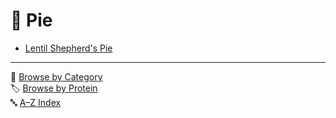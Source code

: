 # 🍮 Pie

- [Lentil Shepherd's Pie](../recipes/lentil_shepherds_pie.md)

---

📁 [Browse by Category](../indexes/categories.md)  
🏷️ [Browse by Protein](../indexes/proteins.md)  
🔤 [A–Z Index](../indexes/alphabet.md)